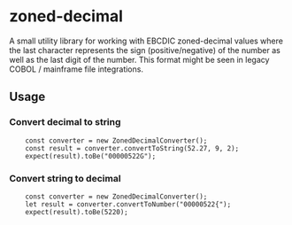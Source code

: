 
# zoned-decimal # 

A small utility library for working with EBCDIC zoned-decimal values where the last character represents the sign (positive/negative) of the number as well as the last digit of the number. This format might be seen in legacy COBOL / mainframe file integrations. 


## Usage ##

### Convert decimal to string ###

```JS
    const converter = new ZonedDecimalConverter();
    const result = converter.convertToString(52.27, 9, 2);
    expect(result).toBe("00000522G");
```

### Convert string to decimal ### 

```JS
    const converter = new ZonedDecimalConverter();
    let result = converter.convertToNumber("00000522{");
    expect(result).toBe(5220);
```